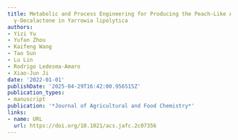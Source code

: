 ```yaml
---
title: Metabolic and Process Engineering for Producing the Peach-Like Aroma Compound
  γ-Decalactone in Yarrowia lipolytica
authors:
- Yizi Yu
- Yufan Zhou
- Kaifeng Wang
- Tao Sun
- Lu Lin
- Rodrigo Ledesma‐Amaro
- Xiao‐Jun Ji
date: '2022-01-01'
publishDate: '2025-04-29T16:42:00.956515Z'
publication_types:
- manuscript
publication: '*Journal of Agricultural and Food Chemistry*'
links:
- name: URL
  url: https://doi.org/10.1021/acs.jafc.2c07356
---
```


